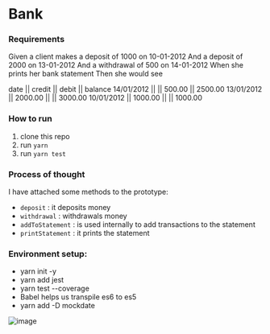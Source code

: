 # Bank

### Requirements 
Given a client makes a deposit of 1000 on 10-01-2012
And a deposit of 2000 on 13-01-2012
And a withdrawal of 500 on 14-01-2012
When she prints her bank statement
Then she would see

date || credit || debit || balance
14/01/2012 || || 500.00 || 2500.00
13/01/2012 || 2000.00 || || 3000.00
10/01/2012 || 1000.00 || || 1000.00


### How to run
1. clone this repo
2. run ```yarn```
3. run ```yarn test```

### Process of thought
I have attached some methods to the prototype: 
 - ``deposit`` : it deposits money
 - ``withdrawal`` : withdrawals money
 - ``addToStatement`` : is used internally to add transactions to the statement
 - ``printStatement`` : it prints the statement


### Environment setup:
 - yarn init -y
 - yarn add jest
 - yarn test --coverage
 - Babel helps us transpile es6 to es5
 - yarn add -D  mockdate 
 
 ![image](https://user-images.githubusercontent.com/50555113/65641724-6ebe9780-dfe5-11e9-9a7c-70d438562d31.png)
